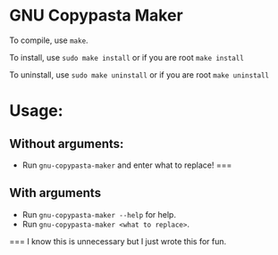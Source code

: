 # GNU Copypasta Maker
To compile, use `make`.

To install, use `sudo make install` or if you are root `make install`

To uninstall, use `sudo make uninstall` or if you are root `make uninstall`

# Usage:

## Without arguments:

* Run `gnu-copypasta-maker` and enter what to replace!
===

## With arguments

* Run `gnu-copypasta-maker --help` for help.
* Run `gnu-copypasta-maker <what to replace>`.

===
I know this is unnecessary but I just wrote this for fun.
